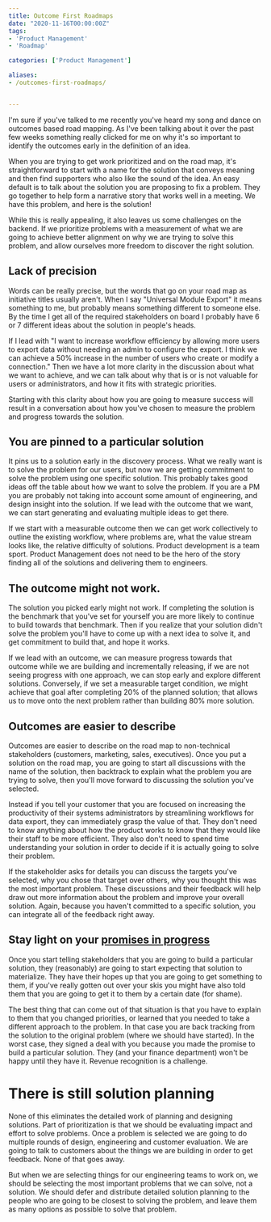 ```yaml
---
title: Outcome First Roadmaps
date: "2020-11-16T00:00:00Z"
tags: 
- 'Product Management'
- 'Roadmap'

categories: ['Product Management']

aliases: 
- /outcomes-first-roadmaps/


---
```

I'm sure if you've talked to me recently you've heard my song and dance on outcomes based road mapping.  As I've been talking about it over the past few weeks something really clicked for me on why it's so important to identify the outcomes early in the definition of an idea.  

When you are trying to get work prioritized and on the road map, it's straightforward to start with a name for the solution that conveys meaning and then find supporters who also like the sound of the idea.  An easy default is to talk about the solution you are proposing to fix a problem.  They go together to help form a narrative story that works well in a meeting.  We have this problem, and here is the solution!

While this is really appealing, it also leaves us some challenges on the backend.  If we prioritize problems with a measurement of what we are going to achieve better alignment on why we are trying to solve this problem, and allow ourselves more freedom to discover the right solution.

<!--more-->

## Lack of precision
Words can be really precise, but the words that go on your road map as initiative titles usually aren't. When I say "Universal Module Export" it means something to me, but probably means something different to someone else.  By the time I get all of the required stakeholders on board I probably have 6 or 7 different ideas about the solution in people's heads.

If I lead with "I want to increase workflow efficiency by allowing more users to export data without needing an admin to configure the export. I think we can achieve a 50% increase in the number of users who create or modify a connection." Then we have a lot more clarity in the discussion about what we want to achieve, and we can talk about why that is or is not valuable for users or administrators, and how it fits with strategic priorities. 

Starting with this clarity about how you are going to measure success will result in a conversation about how you've chosen to measure the problem and progress towards the solution. 

## You are pinned to a particular solution
It pins us to a solution early in the discovery process.  What we really want is to solve the problem for our users, but now we are getting commitment to solve the problem using one specific solution. This probably takes good ideas off the table about how we want to solve the problem. If you are a PM you are probably not taking into account some amount of engineering, and design insight into the solution. If we lead with the outcome that we want, we can start generating and evaluating multiple ideas to get there. 

If we start with a measurable outcome then we can get work collectively to outline the existing workflow, where problems are, what the value stream looks like, the relative difficulty of solutions. Product development is a team sport.  Product Management does not need to be the hero of the story finding all of the solutions and delivering them to engineers.  

## The outcome might not work. 
The solution you picked early might not work.  If completing the solution is the benchmark that you've set for yourself you are more likely to continue to build towards that benchmark.  Then if you realize that your solution didn't solve the problem you'll have to come up with a next idea to solve it, and get commitment to build that, and hope it works.  

If we lead with an outcome, we can measure progress towards that outcome while we are building and incrementally releasing, if we are not seeing progress with one approach, we can stop early and explore different solutions. Conversely, if we set a measurable target condition, we might achieve that goal after completing 20% of the planned solution; that allows us to move onto the next problem rather than building 80% more solution.

## Outcomes are easier to describe

Outcomes are easier to describe on the road map to non-technical stakeholders (customers, marketing, sales, executives).  Once you put a solution on the road map, you are going to start all discussions with the name of the solution, then backtrack to explain what the problem you are trying to solve, then you'll move forward to discussing the solution you've selected.  

Instead if you tell your customer that you are focused on increasing the productivity of their systems administrators by streamlining workflows for data export, they can immediately grasp the value of that. They don't need to know anything about how the product works to know that they would like their staff to be more efficient. They also don't need to spend time understanding your solution in order to decide if it is actually going to solve their problem.

If the stakeholder asks for details you can discuss the targets you've selected, why you chose that target over others, why you thought this was the most important problem. These discussions and their feedback will help draw out more information about the problem and improve your overall solution.  Again, because you haven't committed to a specific solution, you can integrate all of the feedback right away.  

## Stay light on your [promises in progress](https://medium.com/hackernoon/limit-pip-promises-in-progress-d77774802bbd)

Once you start telling stakeholders that you are going to build a particular solution, they (reasonably) are going to start expecting that solution to materialize. They have their hopes up that you are going to get something to them, if you've really gotten out over your skis you might have also told them that you are going to get it to them by a certain date (for shame). 

The best thing that can come out of that situation is that you have to explain to them that you changed priorities, or learned that you needed to take a different approach to the problem. In that case you are back tracking from the solution to the original problem (where we should have started). In the worst case, they signed a deal with you because you made the promise to build a particular solution. They (and your finance department) won't be happy until they have it. Revenue recognition is a challenge.

# There is still solution planning

None of this eliminates the detailed work of planning and designing solutions.  Part of prioritization is that we should be evaluating impact and effort to solve problems.  Once a problem is selected we are going to do multiple rounds of design, engineering and customer evaluation.  We are going to talk to customers about the things we are building in order to get feedback.  None of that goes away.  

But when we are selecting things for our engineering teams to work on, we should be selecting the most important problems that we can solve, not a solution. We should defer and distribute detailed solution planning to the people who are going to be closest to solving the problem, and leave them as many options as possible to solve that problem.